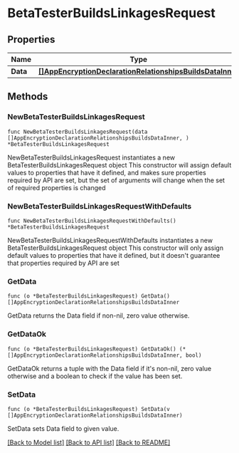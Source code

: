 # BetaTesterBuildsLinkagesRequest

## Properties

Name | Type | Description | Notes
------------ | ------------- | ------------- | -------------
**Data** | [**[]AppEncryptionDeclarationRelationshipsBuildsDataInner**](AppEncryptionDeclarationRelationshipsBuildsDataInner.md) |  | 

## Methods

### NewBetaTesterBuildsLinkagesRequest

`func NewBetaTesterBuildsLinkagesRequest(data []AppEncryptionDeclarationRelationshipsBuildsDataInner, ) *BetaTesterBuildsLinkagesRequest`

NewBetaTesterBuildsLinkagesRequest instantiates a new BetaTesterBuildsLinkagesRequest object
This constructor will assign default values to properties that have it defined,
and makes sure properties required by API are set, but the set of arguments
will change when the set of required properties is changed

### NewBetaTesterBuildsLinkagesRequestWithDefaults

`func NewBetaTesterBuildsLinkagesRequestWithDefaults() *BetaTesterBuildsLinkagesRequest`

NewBetaTesterBuildsLinkagesRequestWithDefaults instantiates a new BetaTesterBuildsLinkagesRequest object
This constructor will only assign default values to properties that have it defined,
but it doesn't guarantee that properties required by API are set

### GetData

`func (o *BetaTesterBuildsLinkagesRequest) GetData() []AppEncryptionDeclarationRelationshipsBuildsDataInner`

GetData returns the Data field if non-nil, zero value otherwise.

### GetDataOk

`func (o *BetaTesterBuildsLinkagesRequest) GetDataOk() (*[]AppEncryptionDeclarationRelationshipsBuildsDataInner, bool)`

GetDataOk returns a tuple with the Data field if it's non-nil, zero value otherwise
and a boolean to check if the value has been set.

### SetData

`func (o *BetaTesterBuildsLinkagesRequest) SetData(v []AppEncryptionDeclarationRelationshipsBuildsDataInner)`

SetData sets Data field to given value.



[[Back to Model list]](../README.md#documentation-for-models) [[Back to API list]](../README.md#documentation-for-api-endpoints) [[Back to README]](../README.md)



